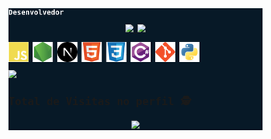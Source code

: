<div style="font-family: monospace;background-color:#071927;">
  <b style="color:white">Desenvolvedor</b>
  </br> 
  <div align="center">
    </br>
    <a href="https://github.com/ViniciiuuSS">
    <img height="180em" src="https://github-readme-stats.vercel.app/api?username=ViniciiuuSS&show_icons=false&theme=highcontrast&include_all_commits=true&count_private=true&bg_color=00000000"/>
    <img height="180em" src="https://github-readme-stats.vercel.app/api/top-langs/?username=ViniciiuuSS&layout=compact&langs_count=7&theme=highcontrast&bg_color=00000000"/>
  </div>
    <div style="display: inline_block"><br>
    <img align="center" alt="Vini-Js" height="40" width="40" src="https://raw.githubusercontent.com/devicons/devicon/master/icons/javascript/javascript-plain.svg">
    <img align="center" alt="Vini-NodeJs" height="40" width="40" src="https://raw.githubusercontent.com/devicons/devicon/master/icons/nodejs/nodejs-original.svg">
    <img align="center" alt="Vini-NextJs" height="40" width="40" src="https://raw.githubusercontent.com/devicons/devicon/master/icons/nextjs/nextjs-original.svg">
    <img align="center" alt="Vini-HTML" height="40" width="40" src="https://raw.githubusercontent.com/devicons/devicon/master/icons/html5/html5-original.svg">
    <img align="center" alt="Vini-CSS" height="40" width="40" src="https://raw.githubusercontent.com/devicons/devicon/master/icons/css3/css3-original.svg">
    <img align="center" alt="Vini-Csharp" height="40" width="40" src="https://raw.githubusercontent.com/devicons/devicon/master/icons/csharp/csharp-original.svg">
    <img align="center" alt="Vini-Git" height="40" width="40" src="https://raw.githubusercontent.com/devicons/devicon/master/icons/git/git-original.svg">
    <img align="center" alt="Vini-Python" height="40" width="40" src="https://raw.githubusercontent.com/devicons/devicon/master/icons/python/python-original.svg">
  </div>
    </br>
    <div> 
    <a href="https://www.youtube.com/channel/UC9H43BBm7rEi2wtGAwKieIA" target="_blank"><img src="https://img.shields.io/badge/YouTube-FF0000?style=for-the-badge&logo=youtube&logoColor=white" target="_blank"></a>
    


  </div>

  <p align="center"> 

   ## Total de Visitas no perfil :detective: <br>
   <p align="center"> 
     <img alingn="center" src="https://profile-counter.glitch.me/ViniciiuuSS/count.svg" />
   </p>

  </p>
</div>
